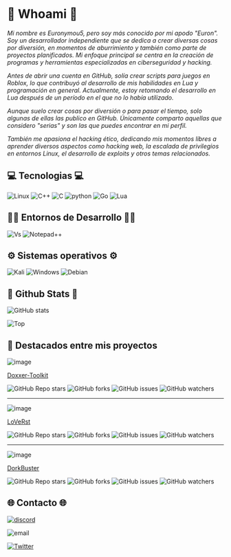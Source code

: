 # 👤 Whoami 👤

*Mi nombre es Euronymou5, pero soy más conocido por mi apodo "Euron". Soy un desarrollador independiente que se dedica a crear diversas cosas por diversión, en momentos de aburrimiento y también como parte de proyectos planificados. Mi enfoque principal se centra en la creación de programas y herramientas especializadas en ciberseguridad y hacking.*

*Antes de abrir una cuenta en GitHub, solía crear scripts para juegos en Roblox, lo que contribuyó al desarrollo de mis habilidades en Lua y programación en general. Actualmente, estoy retomando el desarrollo en Lua después de un período en el que no lo había utilizado.*

*Aunque suelo crear cosas por diversión o para pasar el tiempo, solo algunas de ellas las publico en GitHub. Únicamente comparto aquellas que considero "serias" y son las que puedes encontrar en mi perfil.*

*También me apasiona el hacking ético, dedicando mis momentos libres a aprender diversos aspectos como hacking web, la escalada de privilegios en entornos Linux, el desarrollo de exploits y otros temas relacionados.*

## 💻 Tecnologias 💻

![Linux](https://img.shields.io/badge/Linux-FCC624?style=for-the-badge&logo=linux&logoColor=black)   ![C++](https://img.shields.io/badge/C%2B%2B-00599C?style=for-the-badge&logo=c%2B%2B&logoColor=white)
![C](https://img.shields.io/badge/C-00599C?style=for-the-badge&logo=c&logoColor=white)        ![python](https://img.shields.io/badge/Python-14354C?style=for-the-badge&logo=python&logoColor=white)
![Go](https://img.shields.io/badge/Go-00ADD8?style=for-the-badge&logo=go&logoColor=white)     ![Lua](https://img.shields.io/badge/Lua-2C2D72?style=for-the-badge&logo=lua&logoColor=white)

## 👨‍💻 Entornos de Desarrollo 👨‍💻
![Vs](https://img.shields.io/badge/Visual_Studio_Code-0078D4?style=for-the-badge&logo=visual%20studio%20code&logoColor=white)    ![Notepad++](https://img.shields.io/badge/Notepad++-90E59A.svg?style=for-the-badge&logo=notepad%2B%2B&logoColor=black)

## ⚙️ Sistemas operativos ⚙️
![Kali](https://img.shields.io/badge/Kali_Linux-557C94?style=for-the-badge&logo=kali-linux&logoColor=white)    ![Windows](https://img.shields.io/badge/Windows-0078D6?style=for-the-badge&logo=windows&logoColor=white)
![Debian](https://img.shields.io/badge/Debian-A81D33?style=for-the-badge&logo=debian&logoColor=white)

## 🎩 Github Stats 🎩
![GitHub stats](https://github-readme-stats.vercel.app/api?username=Euronymou5&show_icons=true&theme=radical)

![Top](https://github-readme-stats.vercel.app/api/top-langs/?username=Euronymou5&hide_progress=true&theme=radical)

## 🌟 Destacados entre mis proyectos

![image](https://github.com/Euronymou5/Euronymou5/assets/85043356/654bb92d-530c-4a58-874a-8080368db820)

[Doxxer-Toolkit](https://github.com/Euronymou5/Doxxer-Toolkit)


![GitHub Repo stars](https://img.shields.io/github/stars/Euronymou5/Doxxer-Toolkit)  ![GitHub forks](https://img.shields.io/github/forks/Euronymou5/Doxxer-Toolkit)  ![GitHub issues](https://img.shields.io/github/issues/Euronymou5/Doxxer-Toolkit)   ![GitHub watchers](https://img.shields.io/github/watchers/Euronymou5/Doxxer-Toolkit)

----

![image](https://github.com/Euronymou5/Euronymou5/assets/85043356/570972ce-4c96-4935-8946-f509ac8b3838)

[LoVeRst](https://github.com/Euronymou5/LoVeRst)

![GitHub Repo stars](https://img.shields.io/github/stars/Euronymou5/LoVeRst)  ![GitHub forks](https://img.shields.io/github/forks/Euronymou5/LoVeRst)  ![GitHub issues](https://img.shields.io/github/issues/Euronymou5/LoVeRst)   ![GitHub watchers](https://img.shields.io/github/watchers/Euronymou5/LoVeRst)

----

![image](https://github.com/Euronymou5/Euronymou5/assets/85043356/89c12761-7ecc-45da-b5a3-1b22c9791528)

[DorkBuster](https://github.com/Euronymou5/DorkBuster)

![GitHub Repo stars](https://img.shields.io/github/stars/Euronymou5/DorkBuster)  ![GitHub forks](https://img.shields.io/github/forks/Euronymou5/DorkBuster)  ![GitHub issues](https://img.shields.io/github/issues/Euronymou5/DorkBuster)   ![GitHub watchers](https://img.shields.io/github/watchers/Euronymou5/DorkBuster)

## 🌐 Contacto 🌐
[![discord](https://img.shields.io/badge/Discord-euronymou5-a?style=plastic&logo=discord&logoColor=white&labelColor=black&color=7289DA)](https://discord.com/users/452720652500205579)

![email](https://img.shields.io/badge/ProtonMail-mr.euron%40proton.me-a?style=plastic&logo=protonmail&logoColor=white&labelColor=black&color=8B89CC)

[![Twitter](https://img.shields.io/badge/Twitter-@Euronymou51-a?style=plastic&logo=twitter&logoColor=white&labelColor=black&color=1DA1F2)](https://twitter.com/Euronymou51)

